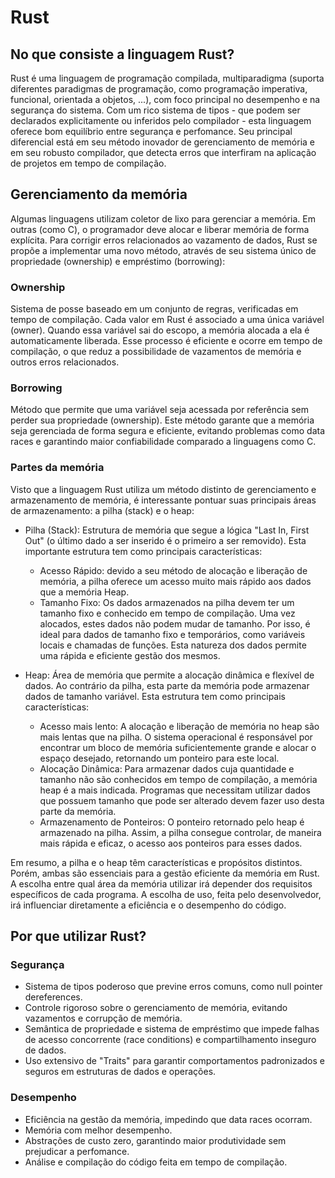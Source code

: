 # Rust

## No que consiste a linguagem Rust?

Rust é uma linguagem de programação compilada, multiparadigma  (suporta diferentes paradigmas de programação, como programação imperativa, funcional, orientada a objetos, ...), com foco principal no desempenho e na segurança do sistema. Com um rico sistema de tipos - que podem ser declarados explicitamente ou inferidos pelo compilador - esta linguagem oferece bom equilíbrio entre segurança e perfomance. Seu principal diferencial está em seu método inovador de gerenciamento de memória e em seu robusto compilador, que detecta erros que interfiram na aplicação de projetos em tempo de compilação.

## Gerenciamento da memória

Algumas linguagens utilizam coletor de lixo para gerenciar a memória. Em outras (como C), o programador deve alocar e liberar memória de forma explícita. Para corrigir erros relacionados ao vazamento de dados, Rust se propõe a implementar uma novo método, através de seu sistema único de propriedade (ownership) e empréstimo (borrowing): 

### Ownership
Sistema de posse baseado em um conjunto de regras, verificadas em tempo de compilação. Cada valor em Rust é associado a uma única variável (owner). Quando essa variável sai do escopo, a memória alocada a ela é automaticamente liberada. Esse processo é eficiente e ocorre em tempo de compilação, o que reduz a possibilidade de vazamentos de memória e outros erros relacionados.

### Borrowing
Método que permite que uma variável seja acessada por referência sem perder sua propriedade (ownership). Este método garante que a memória seja gerenciada de forma segura e eficiente, evitando problemas como data races e garantindo maior confiabilidade comparado a linguagens como C.

### Partes da memória
Visto que a linguagem Rust utiliza um método distinto de gerenciamento e armazenamento de memória, é interessante pontuar suas principais áreas de armazenamento: a pilha (stack) e o heap:

* Pilha (Stack): Estrutura de memória que segue a lógica "Last In, First Out" (o último dado a ser inserido é o primeiro a ser removido). Esta importante estrutura tem como principais características:

    * Acesso Rápido: devido a seu método de alocação e liberação de memória, a pilha oferece um acesso muito mais rápido aos dados que a memória Heap.
    * Tamanho Fixo: Os dados armazenados na pilha devem ter um tamanho fixo e conhecido em tempo de compilação. Uma vez alocados, estes dados não podem mudar de tamanho. Por isso, é ideal para dados de tamanho fixo e temporários, como variáveis locais e chamadas de funções. Esta natureza dos dados permite uma rápida e eficiente gestão dos mesmos.

* Heap: Área de memória que permite a alocação dinâmica e flexível de dados. Ao contrário da pilha, esta parte da memória pode armazenar dados de tamanho variável. Esta estrutura tem como principais características:
    * Acesso mais lento: A alocação e liberação de memória no heap são mais lentas que na pilha. O sistema operacional é responsável por encontrar um bloco de memória suficientemente grande e alocar o espaço desejado, retornando um ponteiro para este local.
    * Alocação Dinâmica: Para armazenar dados cuja quantidade e tamanho não são conhecidos em tempo de compilação, a memória heap é a mais indicada. Programas que necessitam utilizar dados que possuem tamanho que pode ser alterado devem fazer uso desta parte da memória.
    * Armazenamento de Ponteiros: O ponteiro retornado pelo heap é armazenado na pilha. Assim, a pilha consegue controlar, de maneira mais rápida e eficaz, o acesso aos ponteiros para esses dados.

Em resumo, a pilha e o heap têm características e propósitos distintos. Porém, ambas são essenciais para a gestão eficiente da memória em Rust. A escolha entre qual área da memória utilizar irá depender dos requisitos específicos de cada programa. A escolha de uso, feita pelo desenvolvedor, irá influenciar diretamente a eficiência e o desempenho do código.

## Por que utilizar Rust?

### Segurança

* Sistema de tipos poderoso que previne erros comuns, como null pointer dereferences.
* Controle rigoroso sobre o gerenciamento de memória, evitando vazamentos e corrupção de memória.
* Semântica de propriedade e sistema de empréstimo que impede falhas de acesso concorrente (race conditions) e compartilhamento inseguro de dados.
* Uso extensivo de "Traits" para garantir comportamentos padronizados e seguros em estruturas de dados e operações.

### Desempenho

* Eficiência na gestão da memória, impedindo que data races ocorram.
* Memória com melhor desempenho.
* Abstrações de custo zero, garantindo maior produtividade sem prejudicar a perfomance.
* Análise e compilação do código feita em tempo de compilação.